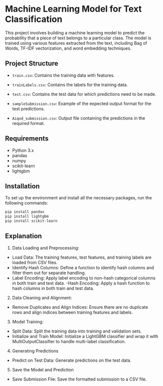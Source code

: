 # Machine Learning Model for Text Classification

This project involves building a machine learning model to predict the probability that a piece of text belongs to a particular class. The model is trained using various features extracted from the text, including Bag of Words, TF-IDF vectorization, and word embedding techniques.

## Project Structure

- `train.csv`: Contains the training data with features.
- `trainLabels.csv`: Contains the labels for the training data.
- `test.csv`: Contains the test data for which predictions need to be made.
- `sampleSubmission.csv`: Example of the expected output format for the test predictions.

- `Aiqod_submission.csv`: Output file containing the predictions in the required format.


## Requirements

- Python 3.x
- pandas
- numpy
- scikit-learn
- lightgbm

## Installation

To set up the environment and install all the necessary packages, run the following commands:

```bash
pip install pandas
pip install lightgbm
pip install scikit-learn 

```

## Explanation 

1. Data Loading and Preprocessing:
- Load Data: The training features, test features, and training labels are loaded from CSV files.
- Identify Hash Columns: Define a function to identify hash columns and filter them out for separate handling.
- Label Encoding: Apply label encoding to non-hash categorical columns in both train and test data.
-Hash Encoding: Apply a hash function to hash columns in both train and test data.

2. Data Cleaning and Alignment:
- Remove Duplicates and Align Indices: Ensure there are no duplicate rows and align indices between training features and labels.

3. Model Training:
- Split Data: Split the training data into training and validation sets.
- Initialize and Train Model: Initialize a LightGBM classifier and wrap it with MultiOutputClassifier to handle multi-label classification.

4. Generating Predictions
- Predict on Test Data: Generate predictions on the test data.

5. Save the Model and Prediction
- Save Submission File: Save the formatted submission to a CSV file.

